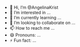 - 👋 Hi, I’m @AngelinaKrist
- 👀 I’m interested in ...
- 🌱 I’m currently learning ...
- 💞️ I’m looking to collaborate on ...
- 📫 How to reach me ...
- 😄 Pronouns: ...
- ⚡ Fun fact: ...

<!---
AngelinaKrist/AngelinaKrist is a ✨ special ✨ repository because its `README.md` (this file) appears on your GitHub profile.
You can click the Preview link to take a look at your changes.
--->
